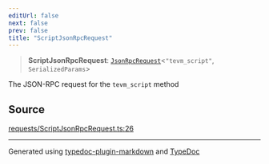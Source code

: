 ```yaml
---
editUrl: false
next: false
prev: false
title: "ScriptJsonRpcRequest"
---
```


> **ScriptJsonRpcRequest**: [`JsonRpcRequest`](/generated/type-aliases/jsonrpcrequest/)\<`"tevm_script"`, `SerializedParams`\>

The JSON-RPC request for the `tevm_script` method

## Source

[requests/ScriptJsonRpcRequest.ts:26](https://github.com/evmts/tevm-monorepo/blob/main/vm/api/src/requests/ScriptJsonRpcRequest.ts#L26)

***
Generated using [typedoc-plugin-markdown](https://www.npmjs.com/package/typedoc-plugin-markdown) and [TypeDoc](https://typedoc.org/)
